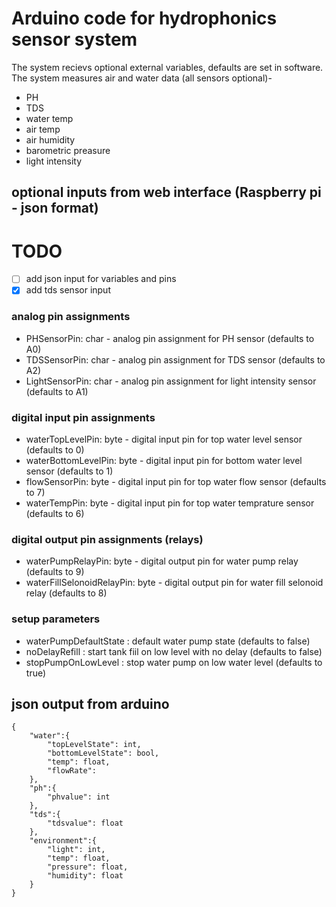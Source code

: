 # Arduino code for hydrophonics sensor system
The system recievs optional external variables, defaults are set in software.
The system measures air and water data (all sensors optional)- 
- PH
- TDS
- water temp
- air temp
- air humidity
- barometric preasure
- light intensity

## optional inputs from web interface (Raspberry pi - json format)
# TODO 
- [ ] add json input for variables and pins
- [x] add tds sensor input

### analog pin assignments
* PHSensorPin: char - analog pin assignment for PH sensor (defaults to A0)
* TDSSensorPin: char - analog pin assignment for TDS sensor (defaults to A2)
* LightSensorPin: char - analog pin assignment for light intensity sensor (defaults to A1)

### digital input pin assignments
* waterTopLevelPin: byte -  digital input pin for top water level sensor (defaults to 0)
* waterBottomLevelPin: byte - digital input pin for bottom water level sensor (defaults to 1)
* flowSensorPin: byte - digital input pin for top water flow sensor (defaults to 7)
* waterTempPin: byte - digital input pin for top water temprature sensor (defaults to 6)

### digital output pin assignments (relays)
* waterPumpRelayPin: byte - digital output pin for water pump relay (defaults to 9)
* waterFillSelonoidRelayPin: byte - digital output pin for water fill selonoid relay (defaults to 8)

### setup parameters
* waterPumpDefaultState : default water pump state (defaults to false)
* noDelayRefill : start tank fiil on low level with no delay (defaults to false)
* stopPumpOnLowLevel : stop water pump on low water level (defaults to true) 

## json output from arduino
```
{
    "water":{
        "topLevelState": int,
        "bottomLevelState": bool,
        "temp": float,
        "flowRate": 
    },
    "ph":{
        "phvalue": int
    },
    "tds":{
        "tdsvalue": float
    },
    "environment":{
        "light": int,
        "temp": float,
        "pressure": float,
        "humidity": float
    }
}
```
